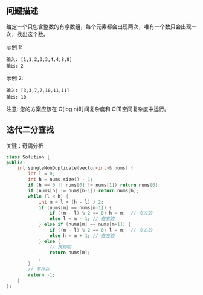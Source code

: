 ## 问题描述

给定一个只包含整数的有序数组，每个元素都会出现两次，唯有一个数只会出现一次，找出这个数。

示例 1:
```
输入: [1,1,2,3,3,4,4,8,8]
输出: 2
```
示例 2:
```
输入: [3,3,7,7,10,11,11]
输出: 10
```
注意: 您的方案应该在 O(log n)时间复杂度和 O(1)空间复杂度中运行。

## 迭代二分查找

关键：奇偶分析

```cpp
class Solution {
public:
    int singleNonDuplicate(vector<int>& nums) {
        int l = 0;
        int h = nums.size() - 1;
        if (h == 0 || nums[0] != nums[1]) return nums[0];
        if (nums[h] != nums[h-1]) return nums[h];
        while (l < h) {
            int m = l + (h - l) / 2;
            if (nums[m] == nums[m-1]) {
                if ((m - l) % 2 == 0) h = m;  // 在左边
                else l = m - 1; // 在右边
            } else if (nums[m] == nums[m+1]) {
                if ((m - l) % 2 == 0) l = m;  // 在右边
                else h = m + 1; // 在左边
            } else {
                // 找到啦
                return nums[m];
            }
        }
        // 不存在
        return -1;
    }
};
```

